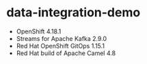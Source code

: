 # data-integration-demo

* OpenShift 4.18.1
* Streams for Apache Kafka 2.9.0
* Red Hat OpenShift GitOps 1.15.1
* Red Hat build of Apache Camel 4.8
